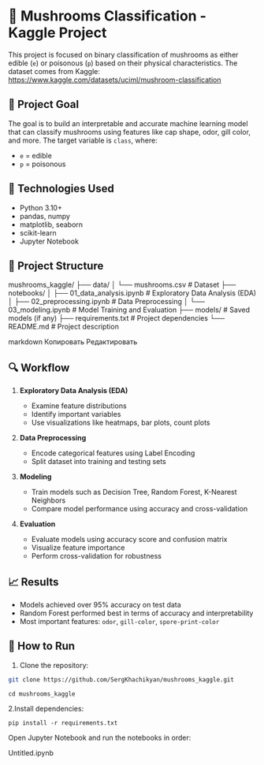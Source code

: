 # 🍄 Mushrooms Classification - Kaggle Project

This project is focused on binary classification of mushrooms as either edible (`e`) or poisonous (`p`) based on their physical characteristics. The dataset comes from Kaggle: https://www.kaggle.com/datasets/uciml/mushroom-classification

## 📌 Project Goal

The goal is to build an interpretable and accurate machine learning model that can classify mushrooms using features like cap shape, odor, gill color, and more. The target variable is `class`, where:
- `e` = edible
- `p` = poisonous

## 🧠 Technologies Used

- Python 3.10+
- pandas, numpy
- matplotlib, seaborn
- scikit-learn
- Jupyter Notebook

## 📁 Project Structure

mushrooms_kaggle/
├── data/
│ └── mushrooms.csv # Dataset
├── notebooks/
│ ├── 01_data_analysis.ipynb # Exploratory Data Analysis (EDA)
│ ├── 02_preprocessing.ipynb # Data Preprocessing
│ └── 03_modeling.ipynb # Model Training and Evaluation
├── models/ # Saved models (if any)
├── requirements.txt # Project dependencies
└── README.md # Project description

markdown
Копировать
Редактировать

## 🔍 Workflow

1. **Exploratory Data Analysis (EDA)**  
   - Examine feature distributions  
   - Identify important variables  
   - Use visualizations like heatmaps, bar plots, count plots

2. **Data Preprocessing**  
   - Encode categorical features using Label Encoding  
   - Split dataset into training and testing sets

3. **Modeling**  
   - Train models such as Decision Tree, Random Forest, K-Nearest Neighbors  
   - Compare model performance using accuracy and cross-validation

4. **Evaluation**  
   - Evaluate models using accuracy score and confusion matrix  
   - Visualize feature importance  
   - Perform cross-validation for robustness

## 📈 Results

- Models achieved over 95% accuracy on test data  
- Random Forest performed best in terms of accuracy and interpretability  
- Most important features: `odor`, `gill-color`, `spore-print-color`

## 🚀 How to Run

1. Clone the repository:
```bash
git clone https://github.com/SergKhachikyan/mushrooms_kaggle.git
```
```
cd mushrooms_kaggle
```

2.Install dependencies:
```
pip install -r requirements.txt
```
Open Jupyter Notebook and run the notebooks in order:

Untitled.ipynb
